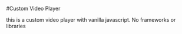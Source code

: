 #Custom Video Player

this is a custom video player with vanilla javascript. No frameworks or libraries
